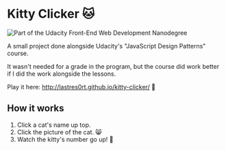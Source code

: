# Kitty Clicker 🐱
![Part of the Udacity Front-End Web Development Nanodegree](https://img.shields.io/badge/Udacity-Front--End%20Web%20Developer%20Nanodegree-02b3e4.svg)

A small project done alongside Udacity's "JavaScript Design Patterns" course. 

It wasn't needed for a grade in the program, but the course did work better if I did the work alongside the lessons.

Play it here: http://lastres0rt.github.io/kitty-clicker/ 👾

## How it works

1. Click a cat's name up top. 
2. Click the picture of the cat. 😸
3. Watch the kitty's number go up! 💯

